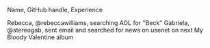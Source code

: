Name, GitHub handle, Experience 

Rebecca, @rebeccawilliams, searching AOL for "Beck" 
Gabriela, @stereogab, sent email and searched for news on usenet on next My Bloody Valentine album
